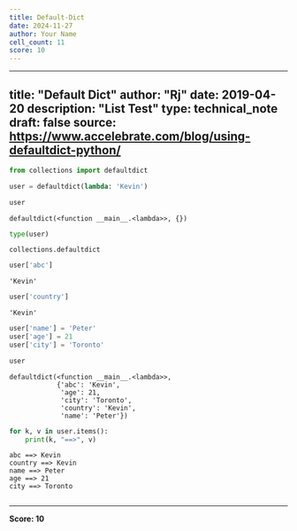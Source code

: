 ```yaml
---
title: Default-Dict
date: 2024-11-27
author: Your Name
cell_count: 11
score: 10
---
```


---
title: "Default Dict"
author: "Rj"
date: 2019-04-20
description: "List Test"
type: technical_note
draft: false
source: https://www.accelebrate.com/blog/using-defaultdict-python/
---

```python
from collections import defaultdict
```


```python
user = defaultdict(lambda: 'Kevin')
```


```python
user
```




    defaultdict(<function __main__.<lambda>>, {})




```python
type(user)
```




    collections.defaultdict




```python
user['abc']
```




    'Kevin'




```python
user['country']
```




    'Kevin'




```python
user['name'] = 'Peter'
user['age'] = 21
user['city'] = 'Toronto'
```


```python
user
```




    defaultdict(<function __main__.<lambda>>,
                {'abc': 'Kevin',
                 'age': 21,
                 'city': 'Toronto',
                 'country': 'Kevin',
                 'name': 'Peter'})




```python
for k, v in user.items():
    print(k, "==>", v)
```

    abc ==> Kevin
    country ==> Kevin
    name ==> Peter
    age ==> 21
    city ==> Toronto



```python

```


---
**Score: 10**